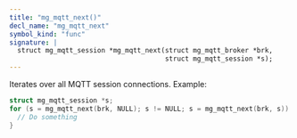 ```yaml
---
title: "mg_mqtt_next()"
decl_name: "mg_mqtt_next"
symbol_kind: "func"
signature: |
  struct mg_mqtt_session *mg_mqtt_next(struct mg_mqtt_broker *brk,
                                       struct mg_mqtt_session *s);
---
```


Iterates over all MQTT session connections. Example:

```c
struct mg_mqtt_session *s;
for (s = mg_mqtt_next(brk, NULL); s != NULL; s = mg_mqtt_next(brk, s)) {
  // Do something
}
``` 

